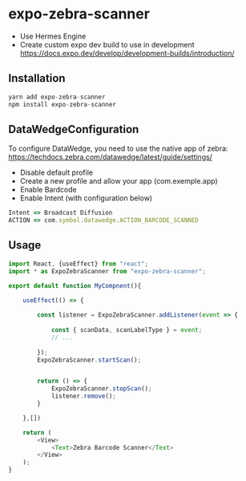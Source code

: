 # expo-zebra-scanner

- Use Hermes Engine
- Create custom expo dev build to use in development  
https://docs.expo.dev/develop/development-builds/introduction/

## Installation

```js
yarn add expo-zebra-scanner
npm install expo-zebra-scanner
```

## DataWedgeConfiguration
To configure DataWedge, you need to use the native app of zebra:  
https://techdocs.zebra.com/datawedge/latest/guide/settings/

- Disable default profile
- Create a new profile and allow your app (com.exemple.app)
- Enable Bardcode
- Enable Intent (with configuration below)

```js
Intent => Broadcast Diffusion
ACTION => com.symbol.datawedge.ACTION_BARCODE_SCANNED
```

## Usage

```js
import React, {useEffect} from "react";
import * as ExpoZebraScanner from "expo-zebra-scanner";

export default function MyCompnent(){

    useEffect(() => {
        
        const listener = ExpoZebraScanner.addListener(event => {
        
            const { scanData, scanLabelType } = event;
            // ...
            
        });
        ExpoZebraScanner.startScan();


        return () => {
            ExpoZebraScanner.stopScan();
            listener.remove();
        }

    },[])

    return (
        <View>
            <Text>Zebra Barcode Scanner</Text>
        </View>
    );
}
```
